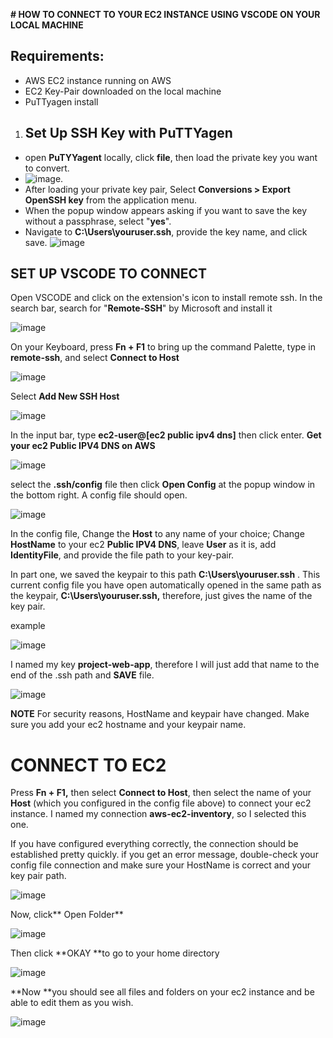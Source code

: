 **# HOW TO CONNECT TO YOUR EC2 INSTANCE USING VSCODE ON YOUR LOCAL MACHINE**
## Requirements:
* AWS EC2 instance running on AWS
* EC2 Key-Pair downloaded on the local machine
* PuTTyagen install

1. ## Set Up SSH Key with PuTTYagen
* open **PuTYYagent** locally, click **file**, then load the private key you want to convert.
* ![image](https://github.com/Valery-Hyppolite/My-Resume/assets/83102811/5d801b41-9ef8-4550-a31d-d5ef544e3134).
* After loading your private key pair, Select **Conversions > Export OpenSSH key** from the application menu.
* When the popup window appears asking if you want to save the key without a passphrase, select "**yes**".
* Navigate to **C:\Users\youruser\.ssh**, provide the key name, and click save.
![image](https://github.com/Valery-Hyppolite/My-Resume/assets/83102811/29479e55-a9e2-4b76-a62c-23df841c55ac)

## SET UP VSCODE TO CONNECT
Open VSCODE and click on the extension's icon to install remote ssh. 
In the search bar, search for "**Remote-SSH**" by Microsoft and install it

![image](https://github.com/Valery-Hyppolite/My-Resume/assets/83102811/71b3829a-205e-4370-a726-4cf6667d2372)

On your Keyboard, press **Fn + F1** to bring up the command Palette, type in **remote-ssh**, and select **Connect to Host**

![image](https://github.com/Valery-Hyppolite/My-Resume/assets/83102811/06a03c01-ed5d-4ff6-8418-dac84e2c3e6b)

Select **Add New SSH Host**

![image](https://github.com/Valery-Hyppolite/My-Resume/assets/83102811/9ab63fce-a14a-4751-b7ce-27c3bea0fb66)

In the input bar, type **ec2-user@[ec2 public ipv4 dns]** then click enter.  **Get your ec2  Public IPV4 DNS on AWS**

![image](https://github.com/Valery-Hyppolite/My-Resume/assets/83102811/97c78c96-aa37-4a09-9c29-f3e46c571f34)

select the **.ssh/config** file then click **Open Config** at the popup window in the bottom right. A config file should open.

![image](https://github.com/Valery-Hyppolite/My-Resume/assets/83102811/4aa61ed6-0412-4f9a-8d3d-eab260ad6ca7)

In the config file, Change the **Host** to any name of your choice; Change **HostName** to your ec2 **Public IPV4 DNS**, leave **User** as it is, add **IdentityFile**, and provide the file path to your key-pair. 

In part one, we saved the keypair to this path **C:\Users\youruser\.ssh** . This current config file you have open automatically opened in the same path as the keypair, **C:\Users\youruser\.ssh,** therefore, just gives the name of the key pair. 

example

![image](https://github.com/Valery-Hyppolite/My-Resume/assets/83102811/4dea421f-3a8f-4898-8664-fd5c9f4ad56f)

I named my key **project-web-app**, therefore I will just add that name to the end of the .ssh path and **SAVE** file.

![image](https://github.com/Valery-Hyppolite/My-Resume/assets/83102811/db2188b6-6aea-44a7-9c00-72c8bd1ff16e)

**NOTE** For security reasons, HostName and keypair have changed. Make sure you add your ec2 hostname and your keypair name. 

# CONNECT TO EC2
Press **Fn + F1,** then select **Connect to Host**, then select the name of your **Host** (which you configured in the config file above) to connect your ec2 instance. 
I named my connection **aws-ec2-inventory**, so I selected this one.

If you have configured everything correctly, the connection should be established pretty quickly. if you get an error message, double-check your config file connection and make sure your HostName is correct and your key pair path.


![image](https://github.com/Valery-Hyppolite/My-Resume/assets/83102811/74d352b1-72e1-4aed-9d39-06ecb8ac6179)


Now, click** Open Folder**

![image](https://github.com/Valery-Hyppolite/My-Resume/assets/83102811/650700ea-8c5a-45b1-82ac-c6dff6312389)

Then click **OKAY **to go to your home directory

![image](https://github.com/Valery-Hyppolite/My-Resume/assets/83102811/972190cc-9744-46fb-bb15-d3d96add0d33)

**Now **you should see all files and folders on your ec2 instance and be able to edit them as you wish. 

![image](https://github.com/Valery-Hyppolite/My-Resume/assets/83102811/c2473705-f876-4420-b020-a9c7fb69eca3)